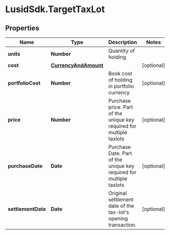 # LusidSdk.TargetTaxLot

## Properties
Name | Type | Description | Notes
------------ | ------------- | ------------- | -------------
**units** | **Number** | Quantity of holding | 
**cost** | [**CurrencyAndAmount**](CurrencyAndAmount.md) |  | [optional] 
**portfolioCost** | **Number** | Book cost of holding in portfolio currency | [optional] 
**price** | **Number** | Purchase price. Part of the unique key required for multiple taxlots | [optional] 
**purchaseDate** | **Date** | Purchase Date. Part of the unique key required for multiple taxlots | [optional] 
**settlementDate** | **Date** | Original settlement date of the tax-lot&#39;s opening transaction. | [optional] 


